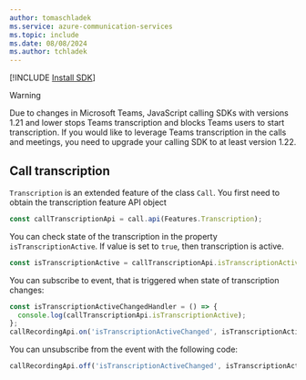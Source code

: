 ```yaml
---
author: tomaschladek
ms.service: azure-communication-services
ms.topic: include
ms.date: 08/08/2024
ms.author: tchladek
---
```


[!INCLUDE [Install SDK](../install-sdk/install-sdk-web.md)]

> [!WARNING]
> Due to changes in Microsoft Teams, JavaScript calling SDKs with versions 1.21 and lower stops Teams transcription and blocks Teams users to start transcription. If you would like to leverage Teams transcription in the calls and meetings, you need to upgrade your calling SDK to at least version 1.22.

## Call transcription 

`Transcription` is an extended feature of the class `Call`. You first need to obtain the transcription feature API object

```js
const callTranscriptionApi = call.api(Features.Transcription);
```

You can check state of the transcription in the property `isTranscriptionActive`. If value is set to `true`, then transcription is active.

```js
const isTranscriptionActive = callTranscriptionApi.isTranscriptionActive;
```

You can subscribe to event, that is triggered when state of transcription changes:

```js
const isTranscriptionActiveChangedHandler = () => {
  console.log(callTranscriptionApi.isTranscriptionActive);
};
callRecordingApi.on('isTranscriptionActiveChanged', isTranscriptionActiveChangedHandler);
```

You can unsubscribe from the event with the following code: 

```js
callRecordingApi.off('isTranscriptionActiveChanged', isTranscriptionActiveChangedHandler);
```
